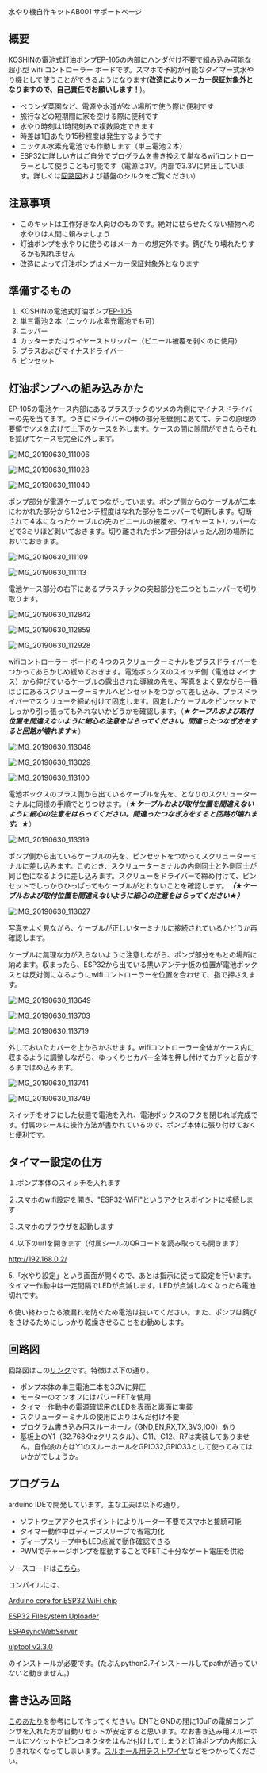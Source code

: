水やり機自作キットAB001 サポートページ

## 概要
KOSHINの電池式灯油ポンプ[EP-105](https://www.koshin-ltd.jp/products/1144.html)の内部にハンダ付け不要で組み込み可能な超小型 wifi コントローラー ボードです。スマホで予約が可能なタイマー式水やり機として使うことができるようになります(**改造によりメーカー保証対象外となりますので、自己責任でお願いします！**)。

- ベランダ菜園など、電源や水道がない場所で使う際に便利です
- 旅行などの短期間に家を空ける際に便利です
- 水やり時刻は1時間刻みで複数設定できます
- 時差は1日あたり15秒程度は発生するようです
- ニッケル水素充電池でも作動します（単三電池２本）
- ESP32に詳しい方はご自分でプログラムを書き換えて単なるwifiコントローラーとして使うことも可能です（電源は3V。内部で3.3Vに昇圧しています。詳しくは[回路図](https://github.com/aobato/ab001/blob/master/circuite/touyu_pomp.pdf)および基盤のシルクをご覧ください）

## 注意事項

- このキットは工作好きな人向けのものです。絶対に枯らせたくない植物への水やりは人間に頼みましょう
- 灯油ポンプを水やりに使うのはメーカーの想定外です。錆びたり壊れたりするかも知れません
- 改造によって灯油ポンプはメーカー保証対象外となります

## 準備するもの

1. KOSHINの電池式灯油ポンプ[EP-105](https://www.koshin-ltd.jp/products/1144.html)
2. 単三電池２本（ニッケル水素充電池でも可）
3. ニッパー
4. カッターまたはワイヤーストリッパー（ビニール被覆を剥くのに使用）
5. プラスおよびマイナスドライバー
6. ピンセット

## 灯油ポンプへの組み込みかた

EP-105の電池ケース内部にあるプラスチックのツメの内側にマイナスドライバーの先を当てます。つぎにドライバーの棒の部分を壁側にあてて、テコの原理の要領でツメを広げて上下のケースを外します。ケースの間に隙間ができたらそれを拡げてケースを完全に外します。

![IMG_20190630_111006](https://github.com/aobato/ab001/blob/master/img/IMG_20190630_111006.jpg)

![IMG_20190630_111028](https://github.com/aobato/ab001/blob/master/img/IMG_20190630_111028.jpg)

![IMG_20190630_111040](https://github.com/aobato/ab001/blob/master/img/IMG_20190630_111040.jpg)

ポンプ部分が電源ケーブルでつながっています。ポンプ側からのケーブルが二本にわかれた部分から1.2センチ程度はなれた部分をニッパーで切断します。切断されて４本になったケーブルの先のビニールの被覆を、ワイヤーストリッパーなどで3ミリほど剥いておきます。切り離されたポンプ部分はいったん別の場所においておきます。

![IMG_20190630_111109](https://github.com/aobato/ab001/blob/master/img/IMG_20190630_111109.jpg)

![IMG_20190630_111113](https://github.com/aobato/ab001/blob/master/img/IMG_20190630_111113.jpg)

電池ケース部分の右下にあるプラスチックの突起部分を二つともニッパーで切り取ります。

![IMG_20190630_112842](https://github.com/aobato/ab001/blob/master/img/IMG_20190630_112842.jpg)

![IMG_20190630_112859](https://github.com/aobato/ab001/blob/master/img/IMG_20190630_112859.jpg)

![IMG_20190630_112928](https://github.com/aobato/ab001/blob/master/img/IMG_20190630_112928.jpg)

wifiコントローラー ボードの４つのスクリューターミナルをプラスドライバーをつかってあらかじめ緩めておきます。電池ボックスのスイッチ側（電池はマイナス）から伸びているケーブルの露出された導線の先を、写真をよく見ながら一番はじにあるスクリューターミナルへピンセットをつかって差し込み、プラスドライバーでスクリューを締め付けて固定します。固定したケーブルをピンセットでしっかり引っ張っても外れないかどうかを確認します。（★***ケーブルおよび取付位置を間違えないように細心の注意をはらってください。間違ったつなぎ方をすると回路が壊れます***★）

![IMG_20190630_113048](https://github.com/aobato/ab001/blob/master/img/IMG_20190630_113048.jpg)

![IMG_20190630_113029](https://github.com/aobato/ab001/blob/master/img/IMG_20190630_113029.jpg)

![IMG_20190630_113100](https://github.com/aobato/ab001/blob/master/img/IMG_20190630_113100.jpg)

電池ボックスのプラス側から出ているケーブルを先を、となりのスクリューターミナルに同様の手順でとりつけます。（***★ケーブルおよび取付位置を間違えないように細心の注意をはらってください。間違ったつなぎ方をすると回路が壊れます。★***）

![IMG_20190630_113319](https://github.com/aobato/ab001/blob/master/img/IMG_20190630_113319.jpg)

ポンプ側から出ているケーブルの先を、ピンセットをつかってスクリューターミナルに差し込みます。このとき、スクリューターミナルの内側同士と外側同士が同じ色になるように差し込みます。スクリューをドライバーで締め付けて、ピンセットでしっかりひっぱってもケーブルがとれないことを確認します。***（★ケーブルおよび取付位置を間違えないように細心の注意をはらってください★）***

![IMG_20190630_113627](https://github.com/aobato/ab001/blob/master/img/IMG_20190630_113627.jpg)

写真をよく見ながら、ケーブルが正しいターミナルに接続されているかどうか再確認します。

ケーブルに無理な力が入らないように注意しながら、ポンプ部分をもとの場所に納めます。収まったら、ESP32から出ている黒いアンテナ板の位置が電池ボックスとは反対側になるようにwifiコントローラーを位置を合わせて、指で押さえます。

![IMG_20190630_113649](https://github.com/aobato/ab001/blob/master/img/IMG_20190630_113649.jpg)

![IMG_20190630_113703](https://github.com/aobato/ab001/blob/master/img/IMG_20190630_113703.jpg)

![IMG_20190630_113719](https://github.com/aobato/ab001/blob/master/img/IMG_20190630_113719.jpg)

外しておいたカバーを上からかぶせます。wifiコントローラー全体がケース内に収まるように調整しながら、ゆっくりとカバー全体を押し付けてカチッと音がするまではめ込みます。

![IMG_20190630_113741](https://github.com/aobato/ab001/blob/master/img/IMG_20190630_113741.jpg)

![IMG_20190630_113749](https://github.com/aobato/ab001/blob/master/img/IMG_20190630_113749.jpg)

スイッチをオフにした状態で電池を入れ、電池ボックスのフタを閉じれば完成です。付属のシールに操作方法が書かれているので、ポンプ本体に張り付けておくと便利です。

## タイマー設定の仕方

１.ポンプ本体のスイッチを入れます

２.スマホのwifi設定を開き、"ESP32-WiFi"というアクセスポイントに接続します

３.スマホのブラウザを起動します

４.以下のurlを開きます（付属シールのQRコードを読み取っても開きます）

http://192.168.0.2/

5.「水やり設定」という画面が開くので、あとは指示に従って設定を行います。タイマー作動中は一定間隔でLEDが点滅します。LEDが点滅しなくなったら電池切れです。

6.使い終わったら液漏れを防ぐため電池は抜いてください。また、ポンプは錆びをさけるためにしっかり乾燥させることをお勧めします。

## 回路図

 回路図はこの[リンク](https://github.com/aobato/ab001/blob/master/circuite/touyu_pomp.pdf)です。特徴は以下の通り。

- ポンプ本体の単三電池二本を3.3Vに昇圧
- モーターのオンオフにはパワーFETを使用
- タイマー作動中の電源確認用のLEDを表面と裏面に実装
- スクリューターミナルの使用によりはんだ付け不要
- プログラム書き込み用スルーホール（GND,EN,RX,TX,3V3,IO0）あり
- 基板上のY1（32.768Khzクリスタル）、C11、C12、R7は実装してありません。自作派の方はY1のスルーホールをGPIO32,GPIO33として使ってみてはいかがでしょうか。

## プログラム

arduino IDEで開発しています。主な工夫は以下の通り。

- ソフトウェアアクセスポイントによりルーター不要でスマホと接続可能
- タイマー動作中はディープスリープで省電力化
- ディープスリープ中もLED点滅で動作確認できる
- PWMでチャージポンプを駆動することでFETに十分なゲート電圧を供給

ソースコードは[こちら](https://github.com/aobato/ab001/blob/master/arduino/ab001)。

コンパイルには、

[Arduino core for ESP32 WiFi chip](https://github.com/espressif/arduino-esp32)

[ESP32 Filesystem Uploader](https://randomnerdtutorials.com/install-esp32-filesystem-uploader-arduino-ide/)

[ESPAsyncWebServer](https://github.com/me-no-dev/ESPAsyncWebServer)

[ulptool v2.3.0](https://github.com/duff2013/ulptool)

のインストールが必要です。(たぶんpython2.7インストールしてpathが通っていないと動きません。)

## 書き込み回路

[このあたり](https://ht-deko.com/arduino/esp-wroom-02.html#13_08)を参考にして作ってください。ENTとGNDの間に10uFの電解コンデンサを入れた方が自動リセットが安定すると思います。なお書き込み用スルーホールにソケットやピンコネクタをはんだ付けしてしまうと灯油ポンプの内部に入りきれなくなってしまいます。[スルホール用テストワイヤ](http://akizukidenshi.com/catalog/g/gC-09830/)などをつかってください。